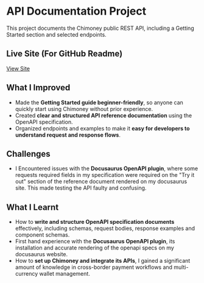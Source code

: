 # API Documentation Project

This project documents the Chimoney public REST API, including a Getting Started section and selected endpoints.

## Live Site (For GitHub Readme)
[View Site](https://writetech-accelerator-portfolio-que.vercel.app/)

## What I Improved
- Made the **Getting Started guide beginner-friendly**, so anyone can quickly start using Chimoney without prior experience.  
- Created **clear and structured API reference documentation** using the OpenAPI specification.  
- Organized endpoints and examples to make it **easy for developers to understand request and response flows**.

## Challenges
- I Encountered issues with the **Docusaurus OpenAPI plugin**, where some requests required fields in my specification were required on the "Try it out" section of the reference document rendered on my docusaurus site. This made testing the API faulty and confusing.

## What I Learnt
- How to **write and structure OpenAPI specification documents** effectively, including schemas, request bodies, response examples and component schemas. 
- First hand experience with the **Docusaurus OpenAPI plugin**, its installation and accurate rendering of the openapi specs on my docusaurus website. 
- How to **set up Chimoney and integrate its APIs**, I gained a significant amount of knowledge in cross-border payment workflows and multi-currency wallet management.  